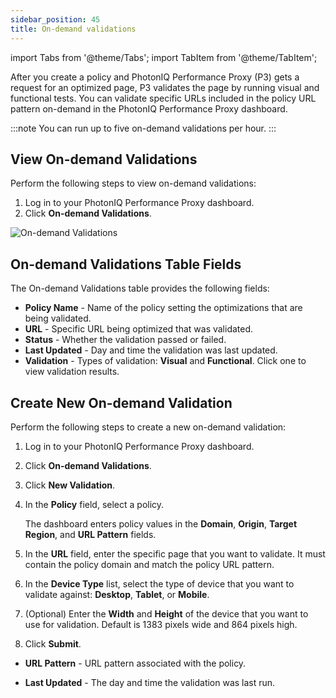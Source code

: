 ```yaml
---
sidebar_position: 45
title: On-demand validations
---
```

import Tabs from '@theme/Tabs';
import TabItem from '@theme/TabItem';

After you create a policy and PhotonIQ Performance Proxy (P3) gets a request for an optimized page, P3 validates the page by running visual and functional tests. You can validate specific URLs included in the policy URL pattern on-demand in the PhotonIQ Performance Proxy dashboard.

:::note
You can run up to five on-demand validations per hour.
:::

## View On-demand Validations

Perform the following steps to view on-demand validations:

1. Log in to your PhotonIQ Performance Proxy dashboard.
2. Click **On-demand Validations**.

![On-demand Validations](/img/photoniq/p3/on-demand-validations.png)

## On-demand Validations Table Fields

The On-demand Validations table provides the following fields:

- **Policy Name** - Name of the policy setting the optimizations that are being validated.
- **URL** - Specific URL being optimized that was validated.
- **Status** - Whether the validation passed or failed.
- **Last Updated** - Day and time the validation was last updated.
- **Validation** - Types of validation: **Visual** and **Functional**. Click one to view validation results.

## Create New On-demand Validation

Perform the following steps to create a new on-demand validation:

1. Log in to your PhotonIQ Performance Proxy dashboard.
2. Click **On-demand Validations**.
3. Click **New Validation**.
4. In the **Policy** field, select a policy.

   The dashboard enters policy values in the **Domain**, **Origin**, **Target Region**, and **URL Pattern** fields.

5. In the **URL** field, enter the specific page that you want to validate. It must contain the policy domain and match the policy URL pattern.
6. In the **Device Type** list, select the type of device that you want to validate against: **Desktop**, **Tablet**, or **Mobile**.
7. (Optional) Enter the **Width** and **Height** of the device that you want to use for validation. Default is 1383 pixels wide and 864 pixels high.
8. Click **Submit**.


- **URL Pattern** - URL pattern associated with the policy.

- **Last Updated** - The day and time the validation was last run.